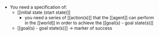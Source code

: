 - You need a specification of:
    - [[initial state (start state)]]
        - you need a series of [[action(s)]] that the [[agent]] can perform in the [[world]] in order to achieve the [[goal(s) - goal state(s)]]
    - [[goal(s) - goal state(s)]] → marker of success